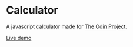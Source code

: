 # Calculator

A javascript calculator made for [The Odin Project](https://www.theodinproject.com/lessons/foundations-calculator).  

[Live demo](https://okayblue.github.io/calculator/)